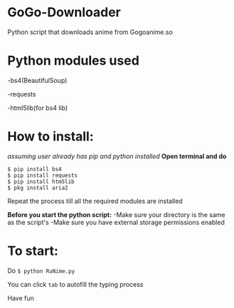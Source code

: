 # GoGo-Downloader
Python script that downloads anime from Gogoanime.so

# Python modules used

-bs4(BeautifulSoup)

-requests

-html5lib(for bs4 lib)

# How to install:
*assuming user already has pip and python installed*
**Open terminal and do**
```
$ pip install bs4
$ pip install requests
$ pip install htm5lib
$ pkg install aria2
```
Repeat the process till all the required modules are
installed

**Before you start the python script:**
-Make sure your directory is the same as the script's
-Make sure you have external storage permissions enabled

# To start:
Do ```$ python RuNime.py```

You can click ```tab``` to autofill the typing process

Have fun

